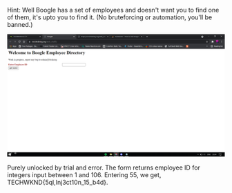 Hint: Well Boogle has a set of employees and doesn't want you to find one of them, it's upto you to find it. (No bruteforcing or automation, you'll be banned.)

![Challenge SS](./ss1.png)

Purely unlocked by trial and error. The form returns employee ID for integers input between 1 and 106.
Entering 55, we get, TECHWKND{5ql,Inj3ct10n_15_b4d}.
